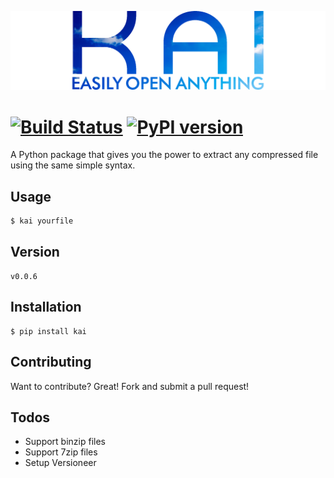 ![Kai Logo](media/logo.png)
# [![Build Status](https://travis-ci.org/brian-bates/kai.svg?branch=master)](https://travis-ci.org/brian-bates/kai) [![PyPI version](https://badge.fury.io/py/kai.svg)](https://badge.fury.io/py/kai)

A Python package that gives you the power to extract any compressed file using the same simple syntax.

## Usage
```shell
$ kai yourfile
```

## Version
`v0.0.6`

## Installation
```shell
$ pip install kai
```

## Contributing
Want to contribute? Great! Fork and submit a pull request!


## Todos

 - Support binzip files
 - Support 7zip files
 - Setup Versioneer
